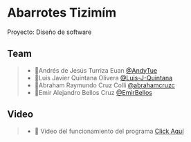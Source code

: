 # Abarrotes Tizimím
Proyecto: Diseño de software


## Team

> - 🔷Andrés de Jesús Turriza Euan [@AndyTue](https://github.com/AndyTue "Click Aquí")
> - 🔷Luis Javier Quintana Olivera [@Luis-J-Quintana](https://github.com/Luis-J-Quintana "Click Aquí") 
> - 🔷Abraham Raymundo Cruz Colli [@abrahamcruzc](https://github.com/abrahamcruzc "Click Aquí") 
> - 🔷Emir Alejandro Bellos Cruz [@EmirBellos](https://github.com/EmirBellos "Click Aquí")

## Video

> - 🔷 Video del funcionamiento del programa [Click Aquí](https://www.youtube.com/watch?v=3qmqbNSowoc "Click Aquí")
